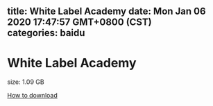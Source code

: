 
title: White Label Academy
date: Mon Jan 06 2020 17:47:57 GMT+0800 (CST)    
categories: baidu
---

# White Label Academy
size: 1.09 GB
 
 

[How to download](https://bpcam.bemobtrk.com/go/2ceec3aa-1ca2-46d6-b9ff-aaa5c184517c?jno=5345)